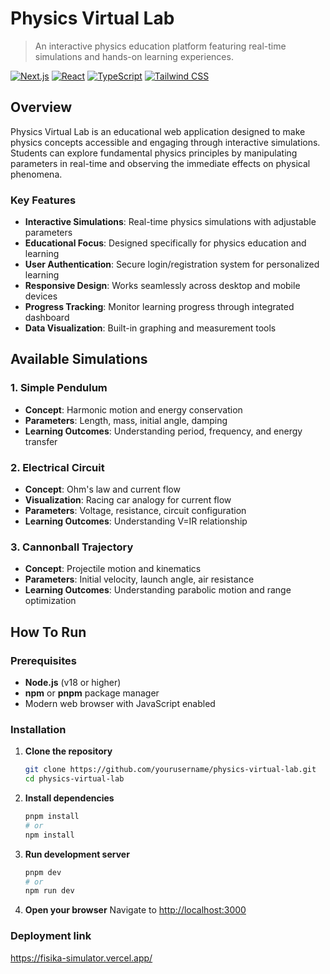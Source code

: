 # Physics Virtual Lab 

> An interactive physics education platform featuring real-time simulations and hands-on learning experiences.

[![Next.js](https://img.shields.io/badge/Next.js-14.2.25-black?logo=next.js)](https://nextjs.org/)
[![React](https://img.shields.io/badge/React-18.2.0-blue?logo=react)](https://reactjs.org/)
[![TypeScript](https://img.shields.io/badge/TypeScript-5.7.3-blue?logo=typescript)](https://www.typescriptlang.org/)
[![Tailwind CSS](https://img.shields.io/badge/Tailwind_CSS-3.4.17-38B2AC?logo=tailwind-css)](https://tailwindcss.com/)

## Overview

Physics Virtual Lab is an educational web application designed to make physics concepts accessible and engaging through interactive simulations. Students can explore fundamental physics principles by manipulating parameters in real-time and observing the immediate effects on physical phenomena.

### Key Features

- **Interactive Simulations**: Real-time physics simulations with adjustable parameters
- **Educational Focus**: Designed specifically for physics education and learning
- **User Authentication**: Secure login/registration system for personalized learning
- **Responsive Design**: Works seamlessly across desktop and mobile devices
- **Progress Tracking**: Monitor learning progress through integrated dashboard
- **Data Visualization**: Built-in graphing and measurement tools

## Available Simulations

### 1. Simple Pendulum
- **Concept**: Harmonic motion and energy conservation
- **Parameters**: Length, mass, initial angle, damping
- **Learning Outcomes**: Understanding period, frequency, and energy transfer

### 2. Electrical Circuit
- **Concept**: Ohm's law and current flow
- **Visualization**: Racing car analogy for current flow
- **Parameters**: Voltage, resistance, circuit configuration
- **Learning Outcomes**: Understanding V=IR relationship

### 3. Cannonball Trajectory
- **Concept**: Projectile motion and kinematics
- **Parameters**: Initial velocity, launch angle, air resistance
- **Learning Outcomes**: Understanding parabolic motion and range optimization

## How To Run

### Prerequisites

- **Node.js** (v18 or higher)
- **npm** or **pnpm** package manager
- Modern web browser with JavaScript enabled

### Installation

1. **Clone the repository**
   ```bash
   git clone https://github.com/yourusername/physics-virtual-lab.git
   cd physics-virtual-lab
   ```

2. **Install dependencies**
   ```bash
   pnpm install
   # or
   npm install
   ```

3. **Run development server**
   ```bash
   pnpm dev
   # or
   npm run dev
   ```

4. **Open your browser**
   Navigate to [http://localhost:3000](http://localhost:3000)

### Deployment link
https://fisika-simulator.vercel.app/  
